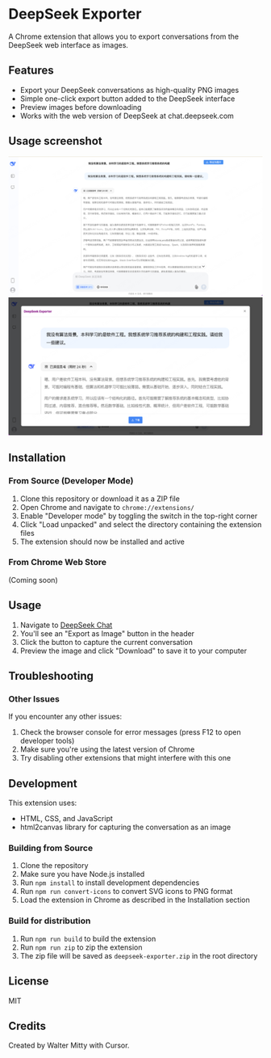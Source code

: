 # DeepSeek Exporter

A Chrome extension that allows you to export conversations from the DeepSeek web interface as images.

## Features

- Export your DeepSeek conversations as high-quality PNG images
- Simple one-click export button added to the DeepSeek interface
- Preview images before downloading
- Works with the web version of DeepSeek at chat.deepseek.com

## Usage screenshot

![Usage screenshot](./docs/screenshot-1.jpeg)
![Usage screenshot](./docs/screenshot-2.jpeg)

## Installation

### From Source (Developer Mode)

1. Clone this repository or download it as a ZIP file
2. Open Chrome and navigate to `chrome://extensions/`
3. Enable "Developer mode" by toggling the switch in the top-right corner
4. Click "Load unpacked" and select the directory containing the extension files
5. The extension should now be installed and active

### From Chrome Web Store

(Coming soon)

## Usage

1. Navigate to [DeepSeek Chat](https://chat.deepseek.com/)
2. You'll see an "Export as Image" button in the header
3. Click the button to capture the current conversation
4. Preview the image and click "Download" to save it to your computer

## Troubleshooting

### Other Issues

If you encounter any other issues:

1. Check the browser console for error messages (press F12 to open developer tools)
2. Make sure you're using the latest version of Chrome
3. Try disabling other extensions that might interfere with this one

## Development

This extension uses:
- HTML, CSS, and JavaScript
- html2canvas library for capturing the conversation as an image

### Building from Source

1. Clone the repository
2. Make sure you have Node.js installed
3. Run `npm install` to install development dependencies
4. Run `npm run convert-icons` to convert SVG icons to PNG format
5. Load the extension in Chrome as described in the Installation section

### Build for distribution

1. Run `npm run build` to build the extension
2. Run `npm run zip` to zip the extension
3. The zip file will be saved as `deepseek-exporter.zip` in the root directory

## License

MIT

## Credits

Created by Walter Mitty with Cursor.
